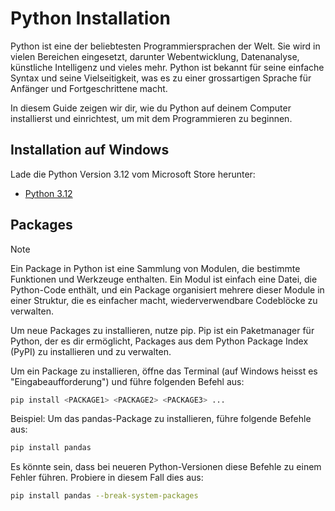 # Python Installation

Python ist eine der beliebtesten Programmiersprachen der Welt. Sie wird in vielen Bereichen eingesetzt, darunter Webentwicklung, Datenanalyse, künstliche Intelligenz und vieles mehr. Python ist bekannt für seine einfache Syntax und seine Vielseitigkeit, was es zu einer grossartigen Sprache für Anfänger und Fortgeschrittene macht.

In diesem Guide zeigen wir dir, wie du Python auf deinem Computer installierst und einrichtest, um mit dem Programmieren zu beginnen.

## Installation auf Windows

Lade die Python Version 3.12 vom Microsoft Store herunter:

- [Python 3.12](https://www.microsoft.com/store/productId/9NCVDN91XZQP)

## Packages
> [!NOTE]
> Ein Package in Python ist eine Sammlung von Modulen, die bestimmte Funktionen und Werkzeuge enthalten. Ein Modul ist einfach eine Datei, die Python-Code enthält, und ein Package organisiert mehrere dieser Module in einer Struktur, die es einfacher macht, wiederverwendbare Codeblöcke zu verwalten.

Um neue Packages zu installieren, nutze pip. Pip ist ein Paketmanager für Python, der es dir ermöglicht, Packages aus dem Python Package Index (PyPI) zu installieren und zu verwalten.

Um ein Package zu installieren, öffne das Terminal (auf Windows heisst es "Eingabeaufforderung") und führe folgenden Befehl aus:
```sh
pip install <PACKAGE1> <PACKAGE2> <PACKAGE3> ...
```

Beispiel: Um das pandas-Package zu installieren, führe folgende Befehle aus:
```sh
pip install pandas
```

Es könnte sein, dass bei neueren Python-Versionen diese Befehle zu einem Fehler führen. Probiere in diesem Fall dies aus:
```sh
pip install pandas --break-system-packages
```